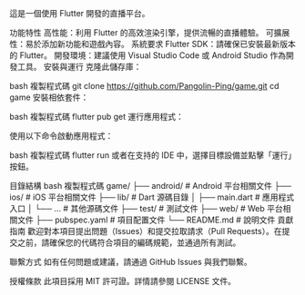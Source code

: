 這是一個使用 Flutter 開發的直播平台。

功能特性
高性能：利用 Flutter 的高效渲染引擎，提供流暢的直播體驗。
可擴展性：易於添加新功能和遊戲內容。
系統要求
Flutter SDK：請確保已安裝最新版本的 Flutter。
開發環境：建議使用 Visual Studio Code 或 Android Studio 作為開發工具。
安裝與運行
克隆此儲存庫：

bash
複製程式碼
git clone https://github.com/Pangolin-Ping/game.git
cd game
安裝相依套件：

bash
複製程式碼
flutter pub get
運行應用程式：

使用以下命令啟動應用程式：

bash
複製程式碼
flutter run
或者在支持的 IDE 中，選擇目標設備並點擊「運行」按鈕。

目錄結構
bash
複製程式碼
game/
├── android/            # Android 平台相關文件
├── ios/                # iOS 平台相關文件
├── lib/                # Dart 源碼目錄
│   ├── main.dart       # 應用程式入口
│   └── ...             # 其他源碼文件
├── test/               # 測試文件
├── web/                # Web 平台相關文件
├── pubspec.yaml        # 項目配置文件
└── README.md           # 說明文件
貢獻指南
歡迎對本項目提出問題（Issues）和提交拉取請求（Pull Requests）。在提交之前，請確保您的代碼符合項目的編碼規範，並通過所有測試。

聯繫方式
如有任何問題或建議，請通過 GitHub Issues 與我們聯繫。

授權條款
此項目採用 MIT 許可證。詳情請參閱 LICENSE 文件。
